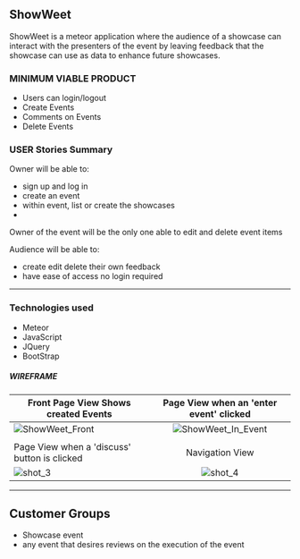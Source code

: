 ## ShowWeet

ShowWeet is a meteor application where the audience of a showcase can interact with the presenters of the event by leaving feedback that the showcase can use as data to enhance future showcases.

### MINIMUM VIABLE PRODUCT
- Users can login/logout
- Create Events
- Comments on Events
- Delete Events

### USER Stories Summary

Owner will be able to:

- sign up and log in
- create an event
- within event, list or create the showcases
-

Owner of the event will be the only one able to edit and delete event items

Audience will be able to:

- create edit delete their own feedback
- have ease of access no login required

----
### Technologies used

* Meteor
* JavaScript
* JQuery
* BootStrap

##### WIREFRAME
| Front Page View Shows created Events        | Page View when an 'enter event' clicked   |
| --------------------------------------------|:-----------------------------------------:|
| ![ShowWeet_Front](http://gph.to/1Oiwvkz)    |![ShowWeet_In_Event](http://gph.to/1PQHKkM)|
|                                             |                                           |
| Page View when a 'discuss' button is clicked| Navigation View                           |  
| ![shot_3](http://gph.to/1gPv41T)            | ![shot_4](http://gph.to/1MwLgCL)          |

----

## Customer Groups
- Showcase event
- any event that desires reviews on the execution of the event
